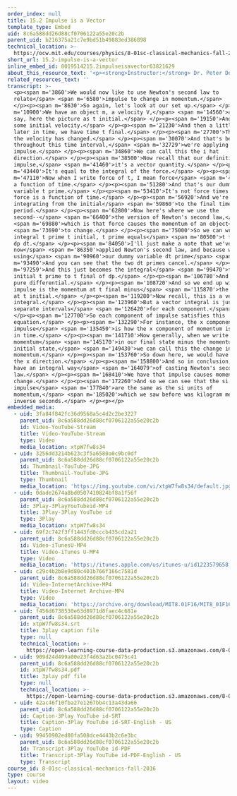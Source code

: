 ```yaml
---
order_index: null
title: 15.2 Impulse is a Vector
template_type: Embed
uid: 8c6a588dd26d88cf0706122a55e20c2b
parent_uid: b216375a21c7e9bd51b49883ed386898
technical_location: >-
  https://ocw.mit.edu/courses/physics/8-01sc-classical-mechanics-fall-2016/week-5-momentum-and-impulse/15.2-impulse-is-a-vector/15.2-impulse-is-a-vector
short_url: 15.2-impulse-is-a-vector
inline_embed_id: 8019514215.2impulseisavector63821629
about_this_resource_text: '<p><strong>Instructor:</strong> Dr. Peter Dourmashkin</p>'
related_resources_text: ''
transcript: >-
  <p><span m='3860'>We would now like to use Newton's second law to
  relate</span> <span m='6580'>impulse to change in momentum.</span>
  </p><p><span m='8630'>So again, let's look at our set up.</span> </p><p><span
  m='10900'>We have an object m, a velocity V,</span> <span m='14560'>and, let's
  say, here the picture as t initial.</span> </p><p><span m='19150'>And we have
  some initial velocity.</span> </p><p><span m='21230'>And then a little bit
  later in time, we have time t final.</span> </p><p><span m='27700'>The moment
  the velocity has changed.</span> </p><p><span m='30070'>And that's because
  throughout this time interval,</span> <span m='32729'>we're applying an
  impulse.</span> </p><p><span m='34860'>We can call this the i hat
  direction.</span> </p><p><span m='38500'>Now recall that our definition of
  impulse,</span> <span m='41460'>it's a vector quantity.</span> </p><p><span
  m='43440'>It's equal to the integral of the force.</span> </p><p><span
  m='47110'>Now when I write force of t, I mean force</span> <span m='49300'>as
  a function of time.</span> </p><p><span m='51280'>And that's our dummy
  variable t prime.</span> </p><p><span m='53410'>It's not force times time, but
  force is a function of time.</span> </p><p><span m='56920'>And we're
  integrating from the initial</span> <span m='59860'>to the final time
  period.</span> </p><p><span m='62800'>Now here's where we use the
  second--</span> <span m='66400'>the version of Newton's second law,</span>
  <span m='69880'>which is that force causes the momentum of an object</span>
  <span m='73690'>to change.</span> </p><p><span m='75000'>So we can write this
  integral t prime t initial, t prime equals</span> <span m='80500'>t final of
  dp dt.</span> </p><p><span m='84050'>I'll just make a note that we've
  now</span> <span m='86350'>applied Newton's second law, and because we're
  using</span> <span m='90960'>our dummy variable dt prime</span> <span
  m='93490'>And you can see that the two dt primes cancel.</span> </p><p><span
  m='97259'>And this just becomes the integral</span> <span m='99470'>from t
  initial t prime to t final of dp.</span> </p><p><span m='106780'>And this is a
  pure differential.</span> </p><p><span m='108720'>And so we end up with
  impulse is the momentum at t final minus</span> <span m='115870'>the momentum
  at t initial.</span> </p><p><span m='119280'>Now recall, this is a vector
  integral.</span> </p><p><span m='123960'>But a vector integral is just three
  separate intervals</span> <span m='126420'>for each component.</span>
  </p><p><span m='127700'>So each component of impulse satisfies this
  equation.</span> </p><p><span m='132290'>For instance, the x component of
  impulse</span> <span m='135450'>is how the x component of momentum is changing
  in time.</span> </p><p><span m='141710'>Now generally, when we write a final
  momentum</span> <span m='145170'>in our final state minus the momentum during
  initial state,</span> <span m='149430'>we can call this the change in
  momentum.</span> </p><p><span m='153760'>So down here, we would have change in
  the x direction.</span> </p><p><span m='158800'>And so in conclusion, we now
  have an integral way</span> <span m='164079'>of casting Newton's second
  law.</span> </p><p><span m='168410'>We have that impulse causes momentum to
  change.</span> </p><p><span m='172260'>And so we can see that the si units of
  impulse</span> <span m='177840'>are the same as the si units of
  momentum,</span> <span m='185020'>which we saw before was kilogram meter
  inverse seconds.</span> </p><p></p>
embedded_media:
  - uid: 3fa84f842fc36d9568a5c4d2c2be3227
    parent_uid: 8c6a588dd26d88cf0706122a55e20c2b
    id: Video-YouTube-Stream
    title: Video-YouTube-Stream
    type: Video
    media_location: xtpW7fw8s34
  - uid: 3256dd3214b623c3f5a6580a0c9bc0df
    parent_uid: 8c6a588dd26d88cf0706122a55e20c2b
    id: Thumbnail-YouTube-JPG
    title: Thumbnail-YouTube-JPG
    type: Thumbnail
    media_location: 'https://img.youtube.com/vi/xtpW7fw8s34/default.jpg'
  - uid: 0dade2674a8bd0507410824bf8a1f56f
    parent_uid: 8c6a588dd26d88cf0706122a55e20c2b
    id: 3Play-3PlayYouTubeid-MP4
    title: 3Play-3Play YouTube id
    type: 3Play
    media_location: xtpW7fw8s34
  - uid: 69f2c742f3ff1443fd0cccb435cd2a21
    parent_uid: 8c6a588dd26d88cf0706122a55e20c2b
    id: Video-iTunesU-MP4
    title: Video-iTunes U-MP4
    type: Video
    media_location: 'https://itunes.apple.com/us/itunes-u/id1223579658'
  - uid: c29c4b2b8e9d80c401b766f166c7581d
    parent_uid: 8c6a588dd26d88cf0706122a55e20c2b
    id: Video-InternetArchive-MP4
    title: Video-Internet Archive-MP4
    type: Video
    media_location: 'https://archive.org/download/MIT8.01F16/MIT8_01F16_L15v02_360p.mp4'
  - uid: f456d6738530e63d8971d8faec4c681e
    parent_uid: 8c6a588dd26d88cf0706122a55e20c2b
    id: xtpW7fw8s34.srt
    title: 3play caption file
    type: null
    technical_location: >-
      https://open-learning-course-data-production.s3.amazonaws.com/8-01sc-classical-mechanics-fall-2016/f456d6738530e63d8971d8faec4c681e_xtpW7fw8s34.srt
  - uid: 909d24d499a00e23f4d63a2bc0475c41
    parent_uid: 8c6a588dd26d88cf0706122a55e20c2b
    id: xtpW7fw8s34.pdf
    title: 3play pdf file
    type: null
    technical_location: >-
      https://open-learning-course-data-production.s3.amazonaws.com/8-01sc-classical-mechanics-fall-2016/909d24d499a00e23f4d63a2bc0475c41_xtpW7fw8s34.pdf
  - uid: 42ac46f10fba27e1267bb4c13a43da66
    parent_uid: 8c6a588dd26d88cf0706122a55e20c2b
    id: Caption-3Play YouTube id-SRT
    title: Caption-3Play YouTube id-SRT-English - US
    type: Caption
  - uid: 99450902ed80fa508dce4443b2c6e3bc
    parent_uid: 8c6a588dd26d88cf0706122a55e20c2b
    id: Transcript-3Play YouTube id-PDF
    title: Transcript-3Play YouTube id-PDF-English - US
    type: Transcript
course_id: 8-01sc-classical-mechanics-fall-2016
type: course
layout: video
---
```


